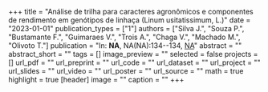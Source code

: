 +++
title = "Análise de trilha para caracteres agronômicos e componentes de rendimento em genótipos de linhaça (Linum usitatissimum, L.)"
date = "2023-01-01"
publication_types = ["1"]
authors = ["Silva J.", "Souza P.", "Bustamante F.", "Guimaraes V.", "Trois A.", "Chaga V.", "Machado M.", "Olivoto T."]
publication = "In: **NA**, NA(NA):134--134, [NA](NA)"
abstract = ""
abstract_short = ""
tags = []
image_preview = ""
selected = false
projects = []
url_pdf = ""
url_preprint = ""
url_code = ""
url_dataset = ""
url_project = ""
url_slides = ""
url_video = ""
url_poster = ""
url_source = ""
math = true
highlight = true
[header]
image = ""
caption = ""
+++
